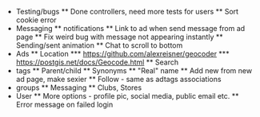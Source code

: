 * Testing/bugs
** Done controllers, need more tests for users
** Sort cookie error
* Messaging
** notifications
** Link to ad when send message from ad page
** Fix weird bug with message not appearing instantly
** Sending/sent animation
** Chat to scroll to bottom
* Ads
** Location
*** https://github.com/alexreisner/geocoder
*** https://postgis.net/docs/Geocode.html
** Search
* tags
** Parent/child
** Synonyms
** "Real" name
** Add new from new ad page, make sexier
** Follow - same as adtags associations
* groups
** Messaging
** Clubs, Stores
* User
** More options - profile pic, social media, public email etc.
** Error message on failed login
